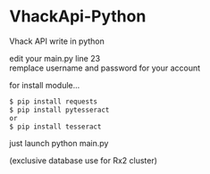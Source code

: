 # VhackApi-Python
Vhack API write in python
  
edit your main.py line 23  
remplace username and password for your account  

for install module...  
 
```sh
$ pip install requests  
$ pip install pytesseract  
or  
$ pip install tesseract
```
  
just launch python main.py
  
(exclusive database use for Rx2 cluster)
